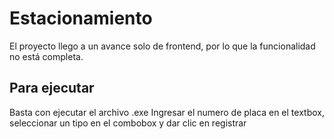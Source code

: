 # Estacionamiento
El proyecto llego a un avance solo de frontend, por lo que la funcionalidad no está completa.

## Para ejecutar 
Basta con ejecutar el archivo .exe
Ingresar el numero de placa en el textbox, seleccionar un tipo en el combobox y dar clic en registrar
